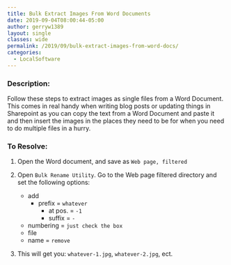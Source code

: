 ```yaml
---
title: Bulk Extract Images From Word Documents
date: 2019-09-04T08:00:44-05:00
author: gerryw1389
layout: single
classes: wide
permalink: /2019/09/bulk-extract-images-from-word-docs/
categories:
  - LocalSoftware
---
```

<!--more-->

### Description:
Follow these steps to extract images as single files from a Word Document. This comes in real handy when writing blog posts or updating things in Sharepoint as you can copy the text from a Word Document and paste it and then insert the images in the places they need to be for when you need to do multiple files in a hurry.

### To Resolve:

1. Open the Word document, and save as `Web page, filtered`

2. Open `Bulk Rename Utility`. Go to the Web page filtered directory and set the following options:
   - add
     - prefix = `whatever`
		- at pos. = `-1`
		- suffix = `-`
	- numbering = `just check the box`
	- file 
     - name = `remove`

3. This will get you: `whatever-1.jpg`, `whatever-2.jpg`, ect.
